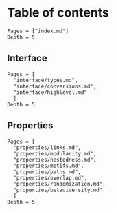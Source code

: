 # Table of contents

```@contents
Pages = ["index.md"]
Depth = 5
```

## Interface

```@contents
Pages = [
  "interface/types.md",
  "interface/conversions.md",
  "interface/highlevel.md"
  ]
Depth = 5
```

## Properties

```@contents
Pages = [
  "properties/links.md",
  "properties/modularity.md",
  "properties/nestedness.md",
  "properties/motifs.md",
  "properties/paths.md",
  "properties/overlap.md",
  "properties/randomization.md",
  "properties/betadiversity.md"
  ]
Depth = 5
```
